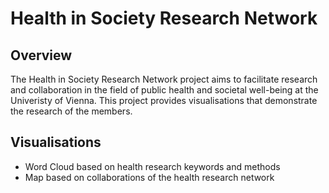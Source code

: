# Health in Society Research Network

## Overview
The Health in Society Research Network project aims to facilitate research and collaboration in the field of public health and societal well-being at the Univeristy of Vienna. This project provides visualisations that demonstrate the research of the members.

## Visualisations
- Word Cloud based on health research keywords and methods
- Map based on collaborations of the health research network